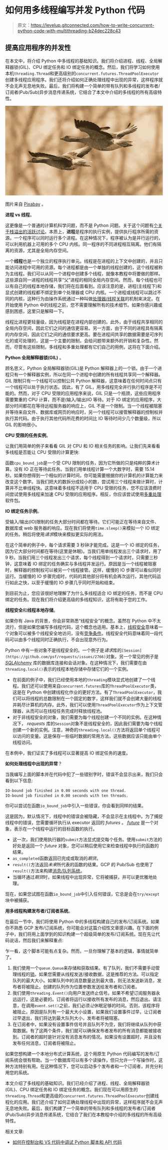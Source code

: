 # 如何用多线程编写并发 Python 代码

> 原文：<https://levelup.gitconnected.com/how-to-write-concurrent-python-code-with-multithreading-b24dec228c43>

## 提高应用程序的并发性

在本文中，将介绍 Python 中多线程的基础知识。我们将介绍进程、线程、全局解释器锁(GIL)、CPU 绑定任务和 IO 绑定任务的概念。然后，我们将学习如何使用本机`threading.Thread`和更高级别的`concurrent.futures.ThreadPoolExecutor`创建多线程应用程序。我们还将介绍如何正确处理线程中出现的异常，这样程序就不会无声无息地失败。最后，我们将构建一个简单的带有队列和多线程的发布者/订阅者(Pub/Sub)异步消息传递系统，它结合了本文中介绍的多线程的所有高级特性。

![](img/f704445e217296b41961028098d1de6b.png)

图片来自 [Pixabay](https://pixabay.com/photos/geese-flying-goose-glide-sail-4028227/) 。

**进程 vs 线程**。

这更像是一个普通的计算机科学问题，而不是 Python 问题。关于这个问题有[个关于栈溢出的活跃讨论](https://stackoverflow.com/questions/200469/what-is-the-difference-between-a-process-and-a-thread?page=1&tab=votes#tab-top)。本质上，**进程**是程序的执行实例，提供执行程序所需的资源。一个程序可以同时运行多个进程。在这种情况下，程序被认为是并行运行的，可以利用机器上可用的多个 CPU 内核。同一程序的不同进程相互隔离。他们有隔离的资源，尤其是全局内存空间。

一个**线程**也是一个独立的程序执行单元。线程是在进程的上下文中创建的，并且只能访问进程中可用的资源。每个进程都是由一个单独的线程创建的，这个线程被称为主线程。我们可以从同一个进程中创建多个线程，就像本教程中将要做的那样。这些源自同一进程的线程共享“父”进程的相同全局内存空间。然而，每个线程也可以有自己的线程本地存储，我们将在后面看到。应该注意的是，进程(主线程下)和显式创建的线程都不绑定到单个处理器或 CPU 内核。一个进程或线程可以跳过不同的内核，这种行为由操作系统通过一种叫做[处理器/线程关联](https://en.wikipedia.org/wiki/Processor_affinity)的机制来决定。在开始使用 Python 中的线程之前，您不需要理解所有的技术细节。如果你感兴趣或感到困惑，这里只是解释一下。

线程比进程更轻量级，因为线程是在进程内部创建的。此外，由于线程共享相同的全局内存空间，因此它们之间的通信更容易。另一方面，由于不同的进程具有隔离的内存空间，因此它们之间的通信要求更高。要在进程间共享的数据需要是可序列化的或可处理的，这是一个主要的限制，会给问题带来额外的开销和复杂性。然而，尽管有这些限制，多线程和多重处理都有它们自己的用例，这将在下面介绍。

**Python 全局解释器锁(GIL)** 。

顾名思义，Python 全局解释器锁(GIL)是 Python 解释器上的一个锁。由于一个进程只有一个解释器实例，所以在同一个进程中创建的所有线程共享同一个解释器。GIL 限制只有一个线程可以控制公共 Python 解释器，这意味着在任何时间点只有一个线程可以处于执行状态。因此，有了 GIL，用多线程完全并行执行程序是不可能的。然而，对于 CPU 受限的应用程序来说，GIL 只是一个瓶颈，这些应用程序需要繁重的 CPU 计算，而不是(输入/输出)IO 等待。对于 IO 绑定的应用程序，大部分时间都花在等待远程服务器的响应上，GIL 不是一个限制。当一个线程被阻塞并等待来自文件、数据库或网页的响应时，另一个线程可以接管解释器的控制权并执行其代码。由于执行其他代码所花费的时间比 IO 等待时间少几个数量级，所以 GIL 的影响很小。

**CPU 受限的任务实例**。

让我们用简单的例子来看看 GIL 对 CPU 和 IO 相关任务的影响。让我们先来看看多线程是否能让 CPU 受限的计算更快:

函数`cpu_bound_job`是一个受 CPU 限制的任务，因为它所做的只是纯粹的算术计算。没有 IO 正在等待此任务。当我们用单线程计算一个大数字时，需要 15.14 秒。如果你想得到一个相似的计算时间，你可能需要根据你的计算机的计算能力来改变这个数字。当我们把大的数拆分成较小的数，尝试用三个线程来做计算时，计算并不比单线程快。这意味着多线程不适用于 CPU 受限的任务，您不应该浪费时间尝试使用多线程来加速 CPU 受限的应用程序。相反，你应该尝试使用[多重处理](https://docs.python.org/3/library/multiprocessing.html)软件包。

**IO 绑定任务示例**。

受输入/输出(IO)限制的任务大部分时间都在等待。它们可能正在等待来自文件、数据库或 web 服务器的响应。现在我们将使用`time.sleep()`来模拟一个 IO 绑定的任务。稍后将使用*请求*模块来模拟更实际的用法。

在这个简单的例子中，每个请求需要 3 秒钟才能完成。这是一个 IO 绑定的任务，因为它大部分时间都在等待(这里是休眠)。当我们用单线程发出三个请求时，用了 9 秒。当我们用三个线程发出三个请求，每个线程得到一个请求时，只需要三秒钟，这意味着 IO 绑定的任务确实与多线程并发运行。原因是当一个线程被阻塞时，解释器的控制权可以被另一个线程接管。这样，缓慢的 IO 步骤可以看似同时运行。当缓慢的 IO 步骤完成时，代码的其他部分将有机会再次运行。其他代码运行如此之快，以至于缓慢的 IO 步骤几乎同时开始和结束。

到目前为止，您应该很好地理解了为什么多线程适合 IO 绑定的任务，而不是 CPU 绑定的任务。现在我们将介绍更高级的多线程知识，这将有助于您的工作。

**线程安全**和**线程本地存储**。

如果你有 Java 的背景，你会非常熟悉“线程安全”的概念。虽然在 Python 中不太流行，但是如果您编写多线程代码，这个概念也适用。基本上，[线程安全](https://en.wikipedia.org/wiki/Thread_safety)意味着一个对象可以被多个线程安全地访问，没有[竞争条件](https://en.wikipedia.org/wiki/Race_condition)。线程安全代码意味着同一段代码可以由多个线程同时正确执行，不会出现意外行为。

Python 中有一些对象不是线程安全的。一个例子是*请求*库的`[Session](https://github.com/psf/requests/issues/2766)`对象。另一个常见的例子是 [*SQLAlchemy*](https://docs.sqlalchemy.org/en/13/orm/session_basics.html#is-the-session-thread-safe) 库的数据库连接和会话对象。在这种情况下，我们需要在由`threading.local()`表示的线程本地存储中存储它们的一个实例。

*   在前面的例子中，我们已经使用本地的`threading`模块显式地创建了一个线程。我们还可以使用来自`concurrent.futures`库的`ThreadPoolExecutor`类，这是在 Python 中创建线程化作业的更好方法。有了`ThreadPoolExecutor`，我们可以将线程的总数限制在一个固定的数字，这样我们就不会创建大量的线程并耗尽计算机的内存。此外，我们可以使用`ThreadPoolExecutor`作为上下文管理器，从而可以在线程任务完成时释放线程池。
*   对于非线程安全的对象，我们需要为每个线程创建一个不同的实例。在这种情况下， *requests* 库的`Session`对象不是线程安全的，因此我们需要为每个线程创建一个新的实例。注意，神奇的`threading.local()`方法将返回单个线程可以访问的变量。这是保存一些临时数据的常用方法，这些数据应该只能由单个线程访问。

在本例中，我们证实了多线程可以显著提高 IO 绑定任务的速度。

**如何处理线程中出现的异常**？

当我编写上面的脚本并在代码中犯了一些错别字时，错误不会显示出来，我们只会看到以下信息:

```
IO-bound job finished in 0.00 seconds with one thread.
IO-bound job finished in 0.00 seconds with ten threads.
```

你可以尝试在函数`io_bound_job`中引入一些错误，你会看到同样的结果。

这是因为，默认情况下，线程中的错误会被隐藏，不会显示在主线程中。为了捕捉线程中的错误，您需要循环执行从 executor 返回的 *futures* 。 [*future*](https://docs.python.org/3/library/concurrent.futures.html#concurrent.futures.Future) 是一个对象，表示在一个线程中运行的目标函数的执行。

*   这一次，我们使用执行器的`submit`方法显式提交每个任务。使用`submit`方法的好处是返回一个 *future* 对象，您可以稍后使用它来检查线程中执行的函数的结果。
*   `as_completed`函数返回已完成或取消的*期货*。
*   `result()`方法返回*未来*所代表的函数的结果。GCP 的 Pub/Sub 也使用了`result()`方法来构建[消息/队列系统](https://medium.com/codex/how-to-use-google-pub-sub-to-build-an-asynchronous-messaging-system-in-python-3b43094627dc)。
*   当循环通过*期货*时，如果线程中出现异常，它将被捕获，并可以更优雅地处理。

现在，如果您试图在函数`io_bound_job`中引入任何错误，它总是会在`try/except`块中被捕获。

**用多线程构建发布者/订阅者系统**。

在最后一节中，我们将使用 Python 中的多线程构建自己的发布/订阅系统。如果你不熟悉 GCP 发布/订阅系统，你可能会对这篇介绍性文章感兴趣。在下面的例子中，我们将用上面学到的知识构建一个超级简单的发布/订阅系统。现在先让代码说话，然后我们来解释重点:

乍一看，这个脚本可能有点复杂。然而，一旦你理解了基本的逻辑，事情就简单了。

1.  我们使用一个`queue.Queue`来存储和获取结果。有了队列，我们不需要手动管理线程的[锁](https://docs.python.org/3/library/threading.html#threading.Lock)。如果您需要从线程发送/接收数据，这是推荐的方法。可以指定队列的最大大小。如果队列中的消息数量达到最大值，则无法发送新消息，发布者将被阻止。创建的队列作为位置参数发送给发布者和订阅者。
2.  我们使用`threading.Event()`向用户发送终止信号。如果不希望订阅服务器永远运行，这是必要的。订阅者将运行以接收所有发布的消息，然后退出。请注意，在调用`event.set()`之前，我们必须*让*休眠足够的时间。否则，该程序将被阻止。原因是队列有一个最大大小设置，如果我们设置事件过早，让订阅者过早退出，我们将达到最大队列大小，发布者将被阻塞。
3.  在订阅者中，如果没有设置事件信号并且队列不为空，我们将继续从队列中获取数据。有了这两个条件，我们就可以确保发布者发布的所有消息都能被接收到。订阅者的超时是针对没有消息发布的情况。如果没有设置超时，并且没有发布任何消息，订阅者将被阻止。

如果您想构建一个本地分布式计算系统，这个用原生 Python 代码编写的发布/订阅系统会很有帮助。当一个数据库可以有多个读操作，但只允许一个写操作时，这种方法特别有用。在这种情况下，您可以启动多个发布者和一个订阅者，并充分利用您的系统。

本文介绍了多线程的基础知识。我们已经介绍了进程、线程、全局解释器锁(GIL)、CPU 绑定任务和 IO 绑定任务的概念。我们现在可以用原生的`threading.Thread`和更高级的`concurrent.futures.ThreadPoolExecutor`创建线程化的应用。我们还介绍了如何正确处理线程中出现的异常，这样程序就不会无声无息地失败。最后，我们构建了一个简单的带有队列和多线程的发布者/订阅者(Pub/Sub)异步消息传递系统，它结合了我们在本教程中介绍的多线程的所有高级特性。

相关文章:

*   [如何在控制台和 VS 代码中调试 Python 脚本和 API 代码](https://medium.com/codex/how-to-debug-python-scripts-and-api-code-in-the-console-and-in-vs-code-a0b825ad7d41?source=your_stories_page----------------------------------------)